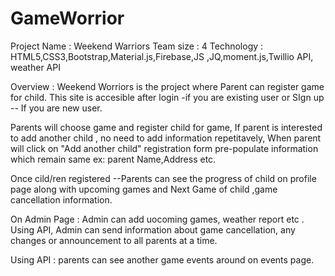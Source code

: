 # GameWorrior
Project Name : Weekend Warriors
Team size : 4
Technology : HTML5,CSS3,Bootstrap,Material.js,Firebase,JS ,JQ,moment.js,Twillio API, weather API

Overview :
Weekend Worriors is the project where Parent can register game for child.
This site is accesible after login -if you are existing user or SIgn up -- If you are new user.

Parents will choose game and register child for game, If parent is interested to add another child , no need to add information repetitavely, When parent will click on "Add another child" registration form pre-populate information which remain same ex: parent Name,Address etc.

Once cild/ren registered --Parents can see the progress of child on profile page along with upcoming games and Next Game of child ,game cancellation information.

 On Admin Page : Admin can add uocoming  games, weather report etc . Using API, Admin can send information about game cancellation, any changes or announcement to all parents at a time.
 
 Using API : parents can see another game events around  on events page.
 
 


